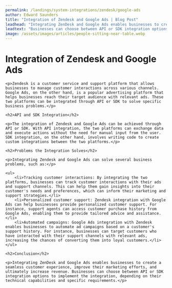 ```yaml
---
permalink: /landings/system-integrations/zendesk/google-ads
author: Edward Saunders
title: "Integration of Zendesk and Google Ads | Blog Post"
leadhead: "Integrating ZenDesk and Google Ads enables businesses to create a seamless customer experience, improve their marketing efforts, and ultimately increase revenue"
leadtext: "Businesses can choose between API or SDK integration options to implement the integration, depending on their technical capabilities and specific requirements."
image: /assets/images/articles/people-sitting-near-table.webp
---
```

<div class="arttext">
	<h1>Integration of Zendesk and Google Ads</h1>

	<p>Zendesk is a customer service and support platform that allows businesses to manage customer interactions across various channels. Google Ads, on the other hand, is a popular advertising platform that helps businesses reach their target audience with relevant ads. These two platforms can be integrated through API or SDK to solve specific business problems.</p>

	<h2>API and SDK Integration</h2>

	<p>The integration of Zendesk and Google Ads can be achieved through API or SDK. With API integration, the two platforms can exchange data and execute actions without the need for manual input from the user. SDK integration, on the other hand, involves writing code to create custom integrations between the two platforms.</p>

	<h2>Problems the Integration Solves</h2>

	<p>Integrating Zendesk and Google Ads can solve several business problems, such as:</p>

	<ul>
		<li>Tracking customer interactions: By integrating the two platforms, businesses can track customer interactions with their ads and support channels. This can help them gain insights into their customer's needs and preferences, which can inform their marketing and support strategies.</li>
		<li>Personalized customer support: Zendesk integration with Google Ads can help businesses provide personalized customer support. For instance, support agents can access customer purchase history from Google Ads, enabling them to provide tailored advice and assistance.</li>
		<li>Automated campaigns: Google Ads integration with Zendesk enables businesses to automate ad campaigns based on a customer's support history. For instance, businesses can target customers who have interacted with their support channels with relevant ads, increasing the chances of converting them into loyal customers.</li>
	</ul>

	<h2>Conclusion</h2>

	<p>Integrating ZenDesk and Google Ads enables businesses to create a seamless customer experience, improve their marketing efforts, and ultimately increase revenue. Businesses can choose between API or SDK integration options to implement the integration, depending on their technical capabilities and specific requirements.</p>

</div>
